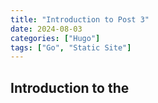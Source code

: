 ```yaml
---
title: "Introduction to Post 3"
date: 2024-08-03
categories: ["Hugo"]
tags: ["Go", "Static Site"]
---
```


## Introduction to the